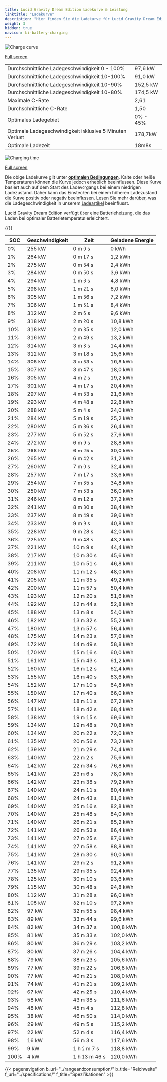 ```yaml
---
title: Lucid Gravity Dream Edition Ladekurve & Leistung
linktitle: "Ladekurve"
description: "Hier finden Sie die Ladekurve für Lucid Gravity Dream Edition."
weight: 3
hidden: true
navicon: bi-battery-charging
---
```

<!-- markdownlint-disable MD033 -->
<img src="/images/models/lucid/gravity/gravity_dream_edition/chargingcurve.svg" alt="Charge curve" class="img-fluid">

[Full screen](/images/models/lucid/gravity/gravity_dream_edition/chargingcurve.svg)


<table class="table table-striped border">
<tbody>
<tr>
<td>Durchschnittliche Ladegeschwindigkeit 0 - 100%</td><td>97,6 kW</td>
</tr>
<tr>
<td>Durchschnittliche Ladegeschwindigkeit 10-100%</td><td>91,0 kW</td>
</tr>
<tr>
<td>Durchschnittliche Ladegeschwindigkeit 10-90%</td><td>152,5 kW</td>
</tr>
<tr>
<td>Durchschnittliche Ladegeschwindigkeit 10-80%</td><td>174,5 kW</td>
</tr>
<tr>
<td>Maximale C-Rate</td><td>2,61</td>
</tr>
<tr>
<td>Durchschnittliche C-Rate</td><td>1,50</td>
</tr>
<tr>
<td>Optimales Ladegebiet</td><td>0% - 45%</td>
</tr>
<tr>
<td>Optimale Ladegeschwindigkeit inklusive 5 Minuten Verlust</td><td>178,7kW</td>
</tr>
<tr>
<td>Optimale Ladezeit</td><td>18m8s</td>
</tr>
</tbody>
</table>
<img src="/images/models/lucid/gravity/gravity_dream_edition/chargingtime.svg" alt="Charging time" class="img-fluid">

[Full screen](/images/models/lucid/gravity/gravity_dream_edition/chargingtime.svg)


Die obige Ladekurve gilt unter **[optimalen Bedingungen](../../../../../technology/battery/charging/#temperature)**. Kalte oder heiße Temperaturen können die Kurve jedoch erheblich beeinflussen. Diese Kurve basiert auch auf dem Start des Ladevorgangs bei einem niedrigen Ladezustand. Daher kann das Einstecken bei einem höheren Ladezustand die Kurve positiv oder negativ beeinflussen. Lesen Sie mehr darüber, was die Ladegeschwindigkeit in unserem [Ladeartikel](../../../../../technology/battery/charging/) beeinflusst.


Lucid Gravity Dream Edition verfügt über eine Batterieheizung, die das Laden bei optimaler Batterietemperatur erleichtert.


{{<evkxdisplayaddarticle />}}
<table class="table table-striped border">
<thead>
<tr><th>SOC</th><th>Geschwindigkeit</th><th>Zeit</th><th>Geladene Energie</th></tr>
</thead>
<tbody>
<tr>
<td>0%</td><td>255 kW</td><td> 0 m 0 s </td><td>0 kWh </td>
</tr>
<tr>
<td>1%</td><td>264 kW</td><td> 0 m 17 s </td><td>1,2 kWh </td>
</tr>
<tr>
<td>2%</td><td>275 kW</td><td> 0 m 34 s </td><td>2,4 kWh </td>
</tr>
<tr>
<td>3%</td><td>284 kW</td><td> 0 m 50 s </td><td>3,6 kWh </td>
</tr>
<tr>
<td>4%</td><td>294 kW</td><td> 1 m 6 s </td><td>4,8 kWh </td>
</tr>
<tr>
<td>5%</td><td>298 kW</td><td> 1 m 21 s </td><td>6,0 kWh </td>
</tr>
<tr>
<td>6%</td><td>305 kW</td><td> 1 m 36 s </td><td>7,2 kWh </td>
</tr>
<tr>
<td>7%</td><td>306 kW</td><td> 1 m 51 s </td><td>8,4 kWh </td>
</tr>
<tr>
<td>8%</td><td>312 kW</td><td> 2 m 6 s </td><td>9,6 kWh </td>
</tr>
<tr>
<td>9%</td><td>318 kW</td><td> 2 m 20 s </td><td>10,8 kWh </td>
</tr>
<tr>
<td>10%</td><td>318 kW</td><td> 2 m 35 s </td><td>12,0 kWh </td>
</tr>
<tr>
<td>11%</td><td>316 kW</td><td> 2 m 49 s </td><td>13,2 kWh </td>
</tr>
<tr>
<td>12%</td><td>314 kW</td><td> 3 m 3 s </td><td>14,4 kWh </td>
</tr>
<tr>
<td>13%</td><td>312 kW</td><td> 3 m 18 s </td><td>15,6 kWh </td>
</tr>
<tr>
<td>14%</td><td>308 kW</td><td> 3 m 33 s </td><td>16,8 kWh </td>
</tr>
<tr>
<td>15%</td><td>307 kW</td><td> 3 m 47 s </td><td>18,0 kWh </td>
</tr>
<tr>
<td>16%</td><td>305 kW</td><td> 4 m 2 s </td><td>19,2 kWh </td>
</tr>
<tr>
<td>17%</td><td>301 kW</td><td> 4 m 17 s </td><td>20,4 kWh </td>
</tr>
<tr>
<td>18%</td><td>297 kW</td><td> 4 m 33 s </td><td>21,6 kWh </td>
</tr>
<tr>
<td>19%</td><td>293 kW</td><td> 4 m 48 s </td><td>22,8 kWh </td>
</tr>
<tr>
<td>20%</td><td>288 kW</td><td> 5 m 4 s </td><td>24,0 kWh </td>
</tr>
<tr>
<td>21%</td><td>284 kW</td><td> 5 m 19 s </td><td>25,2 kWh </td>
</tr>
<tr>
<td>22%</td><td>280 kW</td><td> 5 m 36 s </td><td>26,4 kWh </td>
</tr>
<tr>
<td>23%</td><td>277 kW</td><td> 5 m 52 s </td><td>27,6 kWh </td>
</tr>
<tr>
<td>24%</td><td>272 kW</td><td> 6 m 9 s </td><td>28,8 kWh </td>
</tr>
<tr>
<td>25%</td><td>268 kW</td><td> 6 m 25 s </td><td>30,0 kWh </td>
</tr>
<tr>
<td>26%</td><td>265 kW</td><td> 6 m 42 s </td><td>31,2 kWh </td>
</tr>
<tr>
<td>27%</td><td>260 kW</td><td> 7 m 0 s </td><td>32,4 kWh </td>
</tr>
<tr>
<td>28%</td><td>257 kW</td><td> 7 m 17 s </td><td>33,6 kWh </td>
</tr>
<tr>
<td>29%</td><td>254 kW</td><td> 7 m 35 s </td><td>34,8 kWh </td>
</tr>
<tr>
<td>30%</td><td>250 kW</td><td> 7 m 53 s </td><td>36,0 kWh </td>
</tr>
<tr>
<td>31%</td><td>246 kW</td><td> 8 m 12 s </td><td>37,2 kWh </td>
</tr>
<tr>
<td>32%</td><td>241 kW</td><td> 8 m 30 s </td><td>38,4 kWh </td>
</tr>
<tr>
<td>33%</td><td>237 kW</td><td> 8 m 49 s </td><td>39,6 kWh </td>
</tr>
<tr>
<td>34%</td><td>233 kW</td><td> 9 m 9 s </td><td>40,8 kWh </td>
</tr>
<tr>
<td>35%</td><td>228 kW</td><td> 9 m 28 s </td><td>42,0 kWh </td>
</tr>
<tr>
<td>36%</td><td>225 kW</td><td> 9 m 48 s </td><td>43,2 kWh </td>
</tr>
<tr>
<td>37%</td><td>221 kW</td><td> 10 m 9 s </td><td>44,4 kWh </td>
</tr>
<tr>
<td>38%</td><td>217 kW</td><td> 10 m 30 s </td><td>45,6 kWh </td>
</tr>
<tr>
<td>39%</td><td>211 kW</td><td> 10 m 51 s </td><td>46,8 kWh </td>
</tr>
<tr>
<td>40%</td><td>208 kW</td><td> 11 m 12 s </td><td>48,0 kWh </td>
</tr>
<tr>
<td>41%</td><td>205 kW</td><td> 11 m 35 s </td><td>49,2 kWh </td>
</tr>
<tr>
<td>42%</td><td>200 kW</td><td> 11 m 57 s </td><td>50,4 kWh </td>
</tr>
<tr>
<td>43%</td><td>193 kW</td><td> 12 m 20 s </td><td>51,6 kWh </td>
</tr>
<tr>
<td>44%</td><td>192 kW</td><td> 12 m 44 s </td><td>52,8 kWh </td>
</tr>
<tr>
<td>45%</td><td>188 kW</td><td> 13 m 8 s </td><td>54,0 kWh </td>
</tr>
<tr>
<td>46%</td><td>182 kW</td><td> 13 m 32 s </td><td>55,2 kWh </td>
</tr>
<tr>
<td>47%</td><td>180 kW</td><td> 13 m 57 s </td><td>56,4 kWh </td>
</tr>
<tr>
<td>48%</td><td>175 kW</td><td> 14 m 23 s </td><td>57,6 kWh </td>
</tr>
<tr>
<td>49%</td><td>172 kW</td><td> 14 m 49 s </td><td>58,8 kWh </td>
</tr>
<tr>
<td>50%</td><td>170 kW</td><td> 15 m 16 s </td><td>60,0 kWh </td>
</tr>
<tr>
<td>51%</td><td>161 kW</td><td> 15 m 43 s </td><td>61,2 kWh </td>
</tr>
<tr>
<td>52%</td><td>160 kW</td><td> 16 m 12 s </td><td>62,4 kWh </td>
</tr>
<tr>
<td>53%</td><td>155 kW</td><td> 16 m 40 s </td><td>63,6 kWh </td>
</tr>
<tr>
<td>54%</td><td>152 kW</td><td> 17 m 10 s </td><td>64,8 kWh </td>
</tr>
<tr>
<td>55%</td><td>150 kW</td><td> 17 m 40 s </td><td>66,0 kWh </td>
</tr>
<tr>
<td>56%</td><td>147 kW</td><td> 18 m 11 s </td><td>67,2 kWh </td>
</tr>
<tr>
<td>57%</td><td>141 kW</td><td> 18 m 42 s </td><td>68,4 kWh </td>
</tr>
<tr>
<td>58%</td><td>138 kW</td><td> 19 m 15 s </td><td>69,6 kWh </td>
</tr>
<tr>
<td>59%</td><td>134 kW</td><td> 19 m 48 s </td><td>70,8 kWh </td>
</tr>
<tr>
<td>60%</td><td>134 kW</td><td> 20 m 22 s </td><td>72,0 kWh </td>
</tr>
<tr>
<td>61%</td><td>135 kW</td><td> 20 m 56 s </td><td>73,2 kWh </td>
</tr>
<tr>
<td>62%</td><td>139 kW</td><td> 21 m 29 s </td><td>74,4 kWh </td>
</tr>
<tr>
<td>63%</td><td>140 kW</td><td> 22 m 2 s </td><td>75,6 kWh </td>
</tr>
<tr>
<td>64%</td><td>142 kW</td><td> 22 m 34 s </td><td>76,8 kWh </td>
</tr>
<tr>
<td>65%</td><td>141 kW</td><td> 23 m 6 s </td><td>78,0 kWh </td>
</tr>
<tr>
<td>66%</td><td>142 kW</td><td> 23 m 38 s </td><td>79,2 kWh </td>
</tr>
<tr>
<td>67%</td><td>140 kW</td><td> 24 m 11 s </td><td>80,4 kWh </td>
</tr>
<tr>
<td>68%</td><td>140 kW</td><td> 24 m 43 s </td><td>81,6 kWh </td>
</tr>
<tr>
<td>69%</td><td>140 kW</td><td> 25 m 16 s </td><td>82,8 kWh </td>
</tr>
<tr>
<td>70%</td><td>140 kW</td><td> 25 m 48 s </td><td>84,0 kWh </td>
</tr>
<tr>
<td>71%</td><td>140 kW</td><td> 26 m 21 s </td><td>85,2 kWh </td>
</tr>
<tr>
<td>72%</td><td>141 kW</td><td> 26 m 53 s </td><td>86,4 kWh </td>
</tr>
<tr>
<td>73%</td><td>141 kW</td><td> 27 m 25 s </td><td>87,6 kWh </td>
</tr>
<tr>
<td>74%</td><td>141 kW</td><td> 27 m 58 s </td><td>88,8 kWh </td>
</tr>
<tr>
<td>75%</td><td>141 kW</td><td> 28 m 30 s </td><td>90,0 kWh </td>
</tr>
<tr>
<td>76%</td><td>141 kW</td><td> 29 m 2 s </td><td>91,2 kWh </td>
</tr>
<tr>
<td>77%</td><td>135 kW</td><td> 29 m 35 s </td><td>92,4 kWh </td>
</tr>
<tr>
<td>78%</td><td>125 kW</td><td> 30 m 10 s </td><td>93,6 kWh </td>
</tr>
<tr>
<td>79%</td><td>115 kW</td><td> 30 m 48 s </td><td>94,8 kWh </td>
</tr>
<tr>
<td>80%</td><td>112 kW</td><td> 31 m 28 s </td><td>96,0 kWh </td>
</tr>
<tr>
<td>81%</td><td>105 kW</td><td> 32 m 10 s </td><td>97,2 kWh </td>
</tr>
<tr>
<td>82%</td><td>97 kW</td><td> 32 m 55 s </td><td>98,4 kWh </td>
</tr>
<tr>
<td>83%</td><td>89 kW</td><td> 33 m 44 s </td><td>99,6 kWh </td>
</tr>
<tr>
<td>84%</td><td>82 kW</td><td> 34 m 37 s </td><td>100,8 kWh </td>
</tr>
<tr>
<td>85%</td><td>81 kW</td><td> 35 m 33 s </td><td>102,0 kWh </td>
</tr>
<tr>
<td>86%</td><td>80 kW</td><td> 36 m 29 s </td><td>103,2 kWh </td>
</tr>
<tr>
<td>87%</td><td>80 kW</td><td> 37 m 26 s </td><td>104,4 kWh </td>
</tr>
<tr>
<td>88%</td><td>79 kW</td><td> 38 m 23 s </td><td>105,6 kWh </td>
</tr>
<tr>
<td>89%</td><td>77 kW</td><td> 39 m 22 s </td><td>106,8 kWh </td>
</tr>
<tr>
<td>90%</td><td>77 kW</td><td> 40 m 21 s </td><td>108,0 kWh </td>
</tr>
<tr>
<td>91%</td><td>74 kW</td><td> 41 m 21 s </td><td>109,2 kWh </td>
</tr>
<tr>
<td>92%</td><td>67 kW</td><td> 42 m 25 s </td><td>110,4 kWh </td>
</tr>
<tr>
<td>93%</td><td>58 kW</td><td> 43 m 38 s </td><td>111,6 kWh </td>
</tr>
<tr>
<td>94%</td><td>48 kW</td><td> 45 m 4 s </td><td>112,8 kWh </td>
</tr>
<tr>
<td>95%</td><td>38 kW</td><td> 46 m 50 s </td><td>114,0 kWh </td>
</tr>
<tr>
<td>96%</td><td>29 kW</td><td> 49 m 5 s </td><td>115,2 kWh </td>
</tr>
<tr>
<td>97%</td><td>22 kW</td><td> 52 m 4 s </td><td>116,4 kWh </td>
</tr>
<tr>
<td>98%</td><td>16 kW</td><td> 56 m 3 s </td><td>117,6 kWh </td>
</tr>
<tr>
<td>99%</td><td>9 kW</td><td>1 h 2 m 7 s </td><td>118,8 kWh </td>
</tr>
<tr>
<td>100%</td><td>4 kW</td><td>1 h 13 m 46 s </td><td>120,0 kWh </td>
</tr>
</tbody>
</table>


{{< pagenavigation b_url="../rangeandconsumption/" b_title="Reichweite" f_url="../specifications/" f_title="Spezifikationen" >}}
